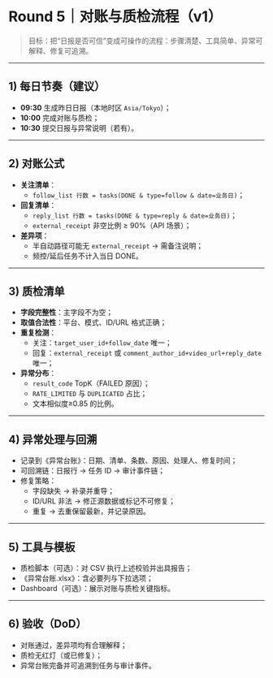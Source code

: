# Round 5｜对账与质检流程（v1）

> 目标：把“日报是否可信”变成可操作的流程：步骤清楚、工具简单、异常可解释、修复可追溯。

---

## 1) 每日节奏（建议）
- **09:30** 生成昨日日报（本地时区 `Asia/Tokyo`）；
- **10:00** 完成对账与质检；
- **10:30** 提交日报与异常说明（若有）。

---

## 2) 对账公式
- **关注清单**：
  - `follow_list 行数 = tasks(DONE & type=follow & date=业务日)`；
- **回复清单**：
  - `reply_list 行数 = tasks(DONE & type=reply & date=业务日)`；
  - `external_receipt` 非空比例 ≥ 90%（API 场景）；
- **差异项**：
  - 半自动路径可能无 `external_receipt` → 需备注说明；
  - 频控/延后任务不计入当日 DONE。

---

## 3) 质检清单
- **字段完整性**：主字段不为空；
- **取值合法性**：平台、模式、ID/URL 格式正确；
- **重复检测**：
  - 关注：`target_user_id+follow_date` 唯一；
  - 回复：`external_receipt` 或 `comment_author_id+video_url+reply_date` 唯一；
- **异常分布**：
  - `result_code` TopK（FAILED 原因）；
  - `RATE_LIMITED` 与 `DUPLICATED` 占比；
  - 文本相似度≥0.85 的比例。

---

## 4) 异常处理与回溯
- 记录到《异常台账》：日期、清单、条数、原因、处理人、修复时间；
- 可回溯链：日报行 → 任务 ID → 审计事件链；
- 修复策略：
  - 字段缺失 → 补录并重导；
  - ID/URL 非法 → 修正源数据或标记不可修复；
  - 重复 → 去重保留最新，并记录原因。

---

## 5) 工具与模板
- 质检脚本（可选）：对 CSV 执行上述校验并出具报告；
- 《异常台账.xlsx》：含必要列与下拉选项；
- Dashboard（可选）：展示对账与质检关键指标。

---

## 6) 验收（DoD）
- 对账通过，差异项均有合理解释；
- 质检无红灯（或已修复）；
- 异常台账完备并可追溯到任务与审计事件。

